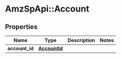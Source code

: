 # AmzSpApi::Account

## Properties
Name | Type | Description | Notes
------------ | ------------- | ------------- | -------------
**account_id** | [**AccountId**](AccountId.md) |  | 

